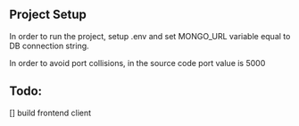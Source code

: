 ## Project Setup

In order to run the project, setup .env and set MONGO_URL variable equal to DB connection string.

In order to avoid port collisions, in the source code port value is 5000


## Todo:
[] build frontend client